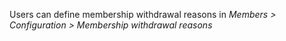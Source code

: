 Users can define membership withdrawal reasons in *Members \>
Configuration \> Membership withdrawal reasons*
